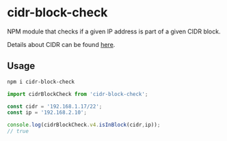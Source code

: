 # cidr-block-check
NPM module that checks if a given IP address is part of a given CIDR block.

Details about CIDR can be found [here](https://en.wikipedia.org/wiki/Classless_Inter-Domain_Routing).

## Usage
```sh
npm i cidr-block-check
```

```js
import cidrBlockCheck from 'cidr-block-check';

const cidr = '192.168.1.17/22';
const ip = '192.168.2.10';

console.log(cidrBlockCheck.v4.isInBlock(cidr,ip));
// true
```
